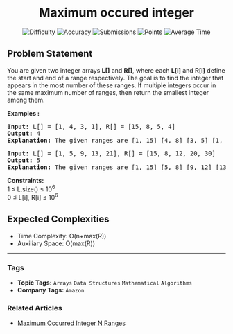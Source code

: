 <h1 align="center">Maximum occured integer</h1>

<p align="center">
  <img alt="Difficulty" title="Difficulty" src="https://custom-icon-badges.demolab.com/badge/Difficulty: Medium-1F222E?style=for-the-badge&logoColor=white&logo=fire"/>
  <img alt="Accuracy" title="Accuracy" src="https://custom-icon-badges.demolab.com/badge/Accuracy: 32.93%25-1F222E?style=for-the-badge&logoColor=white&logo=target"/>
  <img alt="Submissions" title="Submissions" src="https://custom-icon-badges.demolab.com/badge/Submissions: 92K+-1F222E?style=for-the-badge&logoColor=white&logo=repo"/>
  <img alt="Points" title="Points" src="https://custom-icon-badges.demolab.com/badge/Points: 4-1F222E?style=for-the-badge&logoColor=white&logo=award"/>
  <img alt="Average Time" title="Average Time" src="https://custom-icon-badges.demolab.com/badge/Average%20Time: 20m-1F222E?style=for-the-badge&logoColor=white&logo=clock"/>
</p>

## Problem Statement

You are given two integer arrays <b>L[]</b> and <b>R[]</b>, where each <b>L[i]</b> and <b>R[i]</b> define the start and end of a range respectively. The goal is to find the integer that appears in the most number of these ranges. If multiple integers occur in the same maximum number of ranges, then return the smallest integer among them. <br>

<b>Examples :</b>

<pre><b>Input:</b> L[] = [1, 4, 3, 1], R[] = [15, 8, 5, 4]
<b>Output: </b>4<b>
Explanation: </b>The given ranges are [1, 15] [4, 8] [3, 5] [1, 4]. The smallest number that is most common or appears most times in the ranges is 4.
</pre>

<pre><b>Input: </b>L[] = [1, 5, 9, 13, 21], R[] = [15, 8, 12, 20, 30]
<b>Output: </b>5<b>
Explanation: </b>The given ranges are [1, 15] [5, 8] [9, 12] [13, 20] [21, 30]. The smallest number that is most common or appears most times in the ranges is 5.</pre>

<b>Constraints:</b><br>1 ≤ L.size() ≤ 10<sup>6</sup><br>0 ≤ L[i], R[i] ≤ 10<sup>6</sup>

## Expected Complexities
- Time Complexity: O(n+max(R))
- Auxiliary Space: O(max(R))

<hr>

### Tags
- **Topic Tags:** `Arrays` `Data Structures` `Mathematical` `Algorithms`
- **Company Tags:** `Amazon`

### Related Articles
- [Maximum Occurred Integer N Ranges](https://www.geeksforgeeks.org/maximum-occurred-integer-n-ranges/)
